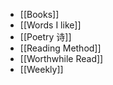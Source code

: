 - [[Books]]
- [[Words I like]]
- [[Poetry 诗]]
- [[Reading Method]]
- [[Worthwhile Read]]
- [[Weekly]]